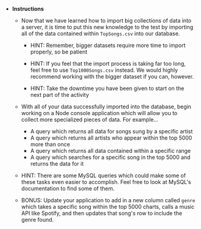 * **Instructions**

	* Now that we have learned how to import big collections of data into a server, it is time to put this new knowledge to the test by importing all of the data contained within `TopSongs.csv` into our database.

		* HINT: Remember, bigger datasets require more time to import properly, so be patient

		* HINT: If you feel that the import process is taking far too long, feel free to use `Top1000Songs.csv` instead. We would highly recommend working with the bigger dataset if you can, however.

		* HINT: Take the downtime you have been given to start on the next part of the activity

	* With all of your data successfully imported into the database, begin working on a Node console application which will allow you to collect more specialized pieces of data. For example...

		* A query which returns all data for songs sung by a specific artist
		* A query which returns all artists who appear within the top 5000 more than once
		* A query which returns all data contained within a specific range
		* A query which searches for a specific song in the top 5000 and returns the data for it

	* HINT: There are some MySQL queries which could make some of these tasks even easier to accomplish. Feel free to look at MySQL's documentation to find some of them.

	* BONUS: Update your application to add in a new column called `genre` which takes a specific song within the top 5000 charts, calls a music API like Spotify, and then updates that song's row to include the genre found.